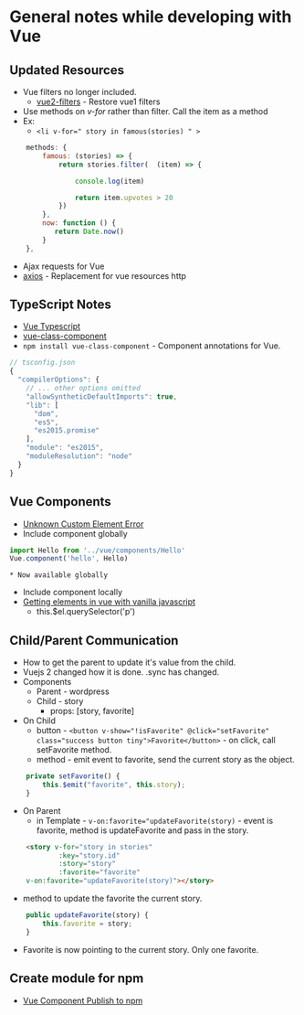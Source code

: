 # General notes while developing with Vue

## Updated Resources
* Vue filters no longer included.
    * [vue2-filters](https://github.com/freearhey/vue2-filters) - Restore vue1 filters
* Use methods on *v-for* rather than filter. Call the item as a method
* Ex:
    * `<li v-for=" story in famous(stories) " >`
```js
    methods: {
        famous: (stories) => {
            return stories.filter(  (item) => {

                console.log(item)

                return item.upvotes > 20
            })
        },
        now: function () {
           return Date.now()
        }
    },
```
* Ajax requests for Vue
* [axios](https://github.com/mzabriskie/axios) - Replacement for vue resources http

## TypeScript Notes
* [Vue Typescript](https://vuejs.org/v2/guide/typescript.html)
* [vue-class-component](https://github.com/vuejs/vue-class-component)
* `npm install vue-class-component` - Component annotations for Vue.

```js
// tsconfig.json
{
  "compilerOptions": {
    // ... other options omitted
    "allowSyntheticDefaultImports": true,
    "lib": [
      "dom",
      "es5",
      "es2015.promise"
    ],
    "module": "es2015",
    "moduleResolution": "node"
  }
}
```
## Vue Components
* [Unknown Custom Element Error](https://forum-archive.vuejs.org/topic/2036/component-inside-component-unknown-custom-element-error-vueify/4)
* Include component globally
```js
import Hello from '../vue/components/Hello'
Vue.component('hello', Hello)
```
    * Now available globally

* Include component locally
* [Getting elements in vue with vanilla javascript](https://forum.vuejs.org/t/getting-elements-in-vue-with-vanilla-javascript/8668/2)
    * this.$el.querySelector('p')

## Child/Parent Communication
* How to get the parent to update it's value from the child.
* Vuejs 2 changed how it is done. .sync has changed.
* Components
    * Parent - wordpress
    * Child - story
        * props: [story, favorite]
* On Child
    * button - `<button v-show="!isFavorite" @click="setFavorite" class="success button tiny">Favorite</button>` - on click, call setFavorite method.
    * method - emit event to favorite, send the current story as the object.
```js
    private setFavorite() {
        this.$emit("favorite", this.story);
    }
```
* On Parent
    * in Template - `v-on:favorite="updateFavorite(story)` - event is favorite, method is updateFavorite and pass in the story.
```html
    <story v-for="story in stories"
            :key="story.id"
            :story="story"
            :favorite="favorite"
    v-on:favorite="updateFavorite(story)"></story>
```
* method to update the favorite the current story.
```js
    public updateFavorite(story) {
        this.favorite = story;
    }
```
* Favorite is now pointing to the current story. Only one favorite.

## Create module for npm
* [Vue Component Publish to npm](https://vuejsdevelopers.com/2017/07/31/vue-component-publish-npm/)
